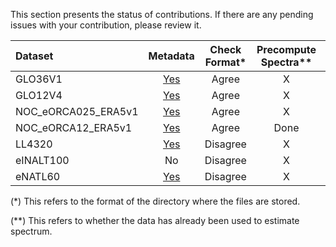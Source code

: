 This section presents the status of contributions. If there are any pending issues with your contribution, please review it.

| Dataset            | Metadata | Check Format* | Precompute Spectra** |Pending Issues |
| :----------------  | :------: | :----------: | :-------------------: |:------------: |
| GLO36V1            |[Yes](https://github.com/meom-group/swot-ocean-model-intercomparison-project/blob/main/Dataset_GLO36V1)   |  Agree       | X                     |      No       |
| GLO12V4            |[Yes](https://github.com/meom-group/swot-ocean-model-intercomparison-project/blob/main/Dataset_GLO12V4)   |  Agree       | X                     |      No       |
| NOC_eORCA025_ERA5v1|[Yes](https://github.com/meom-group/swot-ocean-model-intercomparison-project/blob/main/Dataset_NOC_eORCA025_ERA5v1) |  Agree       | X                     |      No       |
| NOC_eORCA12_ERA5v1 |[Yes](https://github.com/meom-group/swot-ocean-model-intercomparison-project/blob/main/Dataset_NOC_eORCA12_ERA5v1)   |  Agree       | Done                  |      No       |
| LL4320             |[Yes](https://github.com/meom-group/swot-ocean-model-intercomparison-project/blob/main/Dataset_LLC432)   |  Disagree    | X                     |      Yes      |
| eINALT100          |   No     |  Disagree    | X                     |      Yes      |
| eNATL60            |[Yes](https://github.com/meom-group/swot-ocean-model-intercomparison-project/tree/main/Dataset_eNATL60)   |  Disagree    | X                     |      Yes      |

(*) This refers to the format of the directory where the files are stored.

(**) This refers to whether the data has already been used to estimate spectrum.
